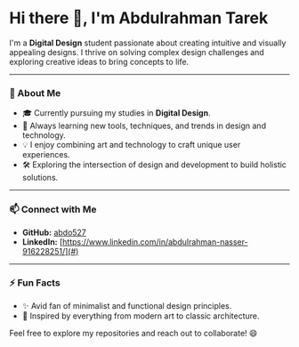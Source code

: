 # Hi there 👋, I'm Abdulrahman Tarek  

I'm a **Digital Design** student passionate about creating intuitive and visually appealing designs. I thrive on solving complex design challenges and exploring creative ideas to bring concepts to life.

---

### 🌟 About Me  
- 🎓 Currently pursuing my studies in **Digital Design**.  
- 🌱 Always learning new tools, techniques, and trends in design and technology.  
- 💡 I enjoy combining art and technology to craft unique user experiences.  
- 🛠️ Exploring the intersection of design and development to build holistic solutions.  

---

### 📫 Connect with Me  
- **GitHub:** [abdo527](https://github.com/abdo527)  
- **LinkedIn:** [https://www.linkedin.com/in/abdulrahman-nasser-916228251/](#)   

---

### ⚡ Fun Facts  
- ✨ Avid fan of minimalist and functional design principles.  
- 🎨 Inspired by everything from modern art to classic architecture.  

Feel free to explore my repositories and reach out to collaborate! 😄  
